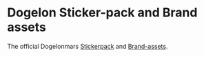 # Dogelon Sticker-pack and Brand assets
The official Dogelonmars [Stickerpack](https://github.com/DogelonMars/dogelon-stickerpack/tree/main/Dogelon%20Sticker%20Pack/Brand%20Assets) and [Brand-assets](https://github.com/DogelonMars/dogelon-stickerpack/tree/main/Dogelon%20Sticker%20Pack/Stickers).



